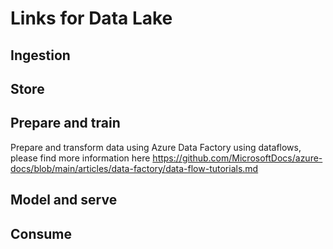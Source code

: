 # Links for Data Lake

## Ingestion

## Store

## Prepare and train

Prepare and transform data using Azure Data Factory using dataflows, please find more information here https://github.com/MicrosoftDocs/azure-docs/blob/main/articles/data-factory/data-flow-tutorials.md 

## Model and serve

## Consume
